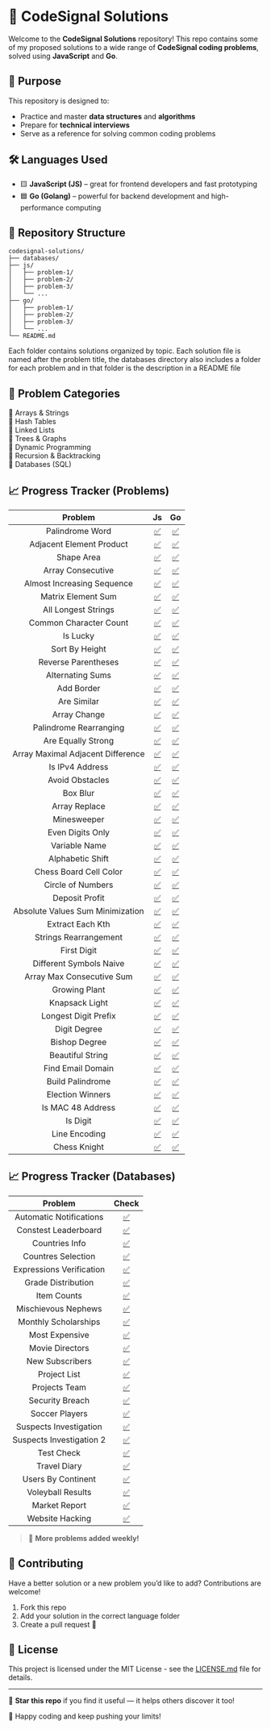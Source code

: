# 🧠 CodeSignal Solutions

Welcome to the **CodeSignal Solutions** repository! This repo contains some of my proposed solutions to a wide range of **CodeSignal coding problems**, solved using **JavaScript** and **Go**.

## 🚀 Purpose

This repository is designed to:
- Practice and master **data structures** and **algorithms**
- Prepare for **technical interviews**
- Serve as a reference for solving common coding problems

## 🛠️ Languages Used

- 🟨 **JavaScript (JS)** – great for frontend developers and fast prototyping
- 🟦 **Go (Golang)** – powerful for backend development and high-performance computing

## 📂 Repository Structure

```
codesignal-solutions/
├── databases/
├── js/
│   ├── problem-1/
│   ├── problem-2/
│   ├── problem-3/
│   └── ...
├── go/
│   ├── problem-1/
│   ├── problem-2/
│   ├── problem-3/
│   └── ...
└── README.md
```

Each folder contains solutions organized by topic. Each solution file is named after the problem title, the databases directory also includes a folder for each problem and in that folder is the description in a README file
<!-- and includes:
- ✅ Problem description
- ✅ Time and space complexity
- ✅ Clear and concise code
- ✅ Comments explaining the logic -->

## 🧩 Problem Categories

🔹 Arrays & Strings  
🔹 Hash Tables  
🔹 Linked Lists  
🔹 Trees & Graphs  
🔹 Dynamic Programming  
🔹 Recursion & Backtracking  
🔹 Databases (SQL)


## 📈 Progress Tracker (Problems)


|             **Problem**             |                 **Js**                 |                               **Go**                               |
|:-----------------------------------:|:--------------------------------------:|:------------------------------------------------------------------:|
|           Palindrome Word           |       [✅](js/palindrome-word.js)       |             [✅](go/palindrome-word/palindrome-word.go)             |
|       Adjacent Element Product      |   [✅](js/adjacent-element-product.js)  |    [✅](go/adjacent-element-product/adjacent-element-product.go)    |
|              Shape Area             |          [✅](js/shape-area.js)         |                  [✅](go/shape-area/shape-area.go)                  |
|          Array Consecutive          |      [✅](js/array-consecutive.js)      |           [✅](go/array-consecutive/array-consecutive.go)           |
|      Almost Increasing Sequence     |  [✅](js/almost-increasing-sequence.js) |  [✅](go/almost-increasing-sequence/almost-increasing-sequence.go)  |
|          Matrix Element Sum         |      [✅](js/matrix-element-sum.js)     |          [✅](go/matrix-element-sum/matrix-element-sum.go)          |
|         All Longest Strings         |     [✅](js/all-longest-strings.js)     |         [✅](go/all-longest-strings/all-longest-strings.go)         |
|        Common Character Count       |    [✅](js/common-character-count.js)   |      [✅](go/common-character-count/common-character-count.go)      |
|               Is Lucky              |           [✅](js/is-lucky.js)          |                    [✅](go/is-lucky/is-lucky.go)                    |
|            Sort By Height           |        [✅](js/sort-by-height.js)       |              [✅](go/sort-by-height/sort-by-height.go)              |
|         Reverse Parentheses         |     [✅](js/reverse-parentheses.js)     |         [✅](go/reverse-parentheses/reverse-parentheses.go)         |
|           Alternating Sums          |       [✅](js/alternating-sums.js)      |            [✅](go/alternating-sums/alternating-sums.go)            |
|              Add Border             |          [✅](js/addBorder.js)          |                   [✅](go/addBorder/addBorder.go)                   |
|             Are Similar             |         [✅](js/are-similar.js)         |                 [✅](go/are-similar/are-similar.go)                 |
|             Array Change            |         [✅](js/array-change.js)        |                [✅](go/array-change/array-change.go)                |
|        Palindrome Rearranging       |    [✅](js/palindrome-rearranging.js)   |      [✅](go/palindrome-rearranging/palindrome-rearranging.go)      |
|          Are Equally Strong         |      [✅](js/are-equally-strong.js)     |          [✅](go/are-equally-strong/are-equally-strong.go)          |
| Array Maximal Adjacent   Difference | [✅](js/array-maximal-adjacent-diff.js) | [✅](go/array-maximal-adjacent-diff/array-maximal-adjacent-diff.go) |
|           Is IPv4 Address           |       [✅](js/is-IPv4-address.js)       |             [✅](go/is-IPv4-address/is-IPv4-address.go)             |
|           Avoid Obstacles           |       [✅](js/avoid-obstacles.js)       |             [✅](go/avoid-obstacles/avoid-obstacles.go)             |
|               Box Blur              |           [✅](js/box-blur.js)          |                    [✅](go/box-blur/box-blur.go)                    |
|            Array Replace            |        [✅](js/array-replace.js)        |               [✅](go/array-replace/array-replace.go)               |
|             Minesweeper             |         [✅](js/minesweeper.js)         |                 [✅](go/minesweeper/minesweeper.go)                 |
|           Even Digits Only          |       [✅](js/even-digits-only.js)      |            [✅](go/even-digits-only/even-digits-only.go)            |
|            Variable Name            |        [✅](js/variable-name.js)        |               [✅](go/variable-name/variable-name.go)               |
|           Alphabetic Shift          |       [✅](js/alphabetic-shift.js)      |            [✅](go/alphabetic-shift/alphabetic-shift.go)            |
|        Chess Board Cell Color       |    [✅](js/chess-board-cell-color.js)   |      [✅](go/chess-board-cell-color/chess-board-cell-color.go)      |
|          Circle of Numbers          |      [✅](js/circle-of-numbers.js)      |           [✅](go/circle-of-numbers/circle-of-numbers.go)           |
|            Deposit Profit           |        [✅](js/deposit-profit.js)       |              [✅](go/deposit-profit/deposit-profit.go)              |
|  Absolute Values Sum   Minimization |       [✅](js/abs-val-sum-min.js)       |             [✅](go/abs-val-sum-min/abs-val-sum-min.go)             |
|           Extract Each Kth          |       [✅](js/extract-each-kth.js)      |            [✅](go/extract-each-kth/extract-each-kth.go)            |
|        Strings Rearrangement        |    [✅](js/strings-rearrangement.js)    |       [✅](go/strings-rearrangement/strings-rearrangement.go)       |
|             First Digit             |         [✅](js/first-digit.js)         |                 [✅](go/first-digit/first-digit.go)                 |
|       Different Symbols Naive       |      [✅](js/diff-symblos-naive.js)     |          [✅](go/diff-symblos-naive/diff-symblos-naive.go)          |
|      Array Max Consecutive Sum      |      [✅](js/array-max-cons-sum.js)     |          [✅](go/array-max-cons-sum/array-max-cons-sum.go)          |
|            Growing Plant            |        [✅](js/growing-plant.js)        |               [✅](go/growing-plant/growing-plant.go)               |
|            Knapsack Light           |        [✅](js/knapsack-light.js)       |              [✅](go/knapsack-light/knapsack-light.go)              |
|         Longest Digit Prefix        |     [✅](js/longest-digit-prefix.js)    |        [✅](go/longest-digit-prefix/longest-digit-prefix.go)        |
|             Digit Degree            |         [✅](js/digit-degree.js)        |                [✅](go/digit-degree/digit-degree.go)                |
|            Bishop Degree            |        [✅](js/bishop-degree.js)        |               [✅](go/bishop-degree/bishop-degree.go)               |
|           Beautiful String          |       [✅](js/beautiful-string.js)      |            [✅](go/beautiful-string/beautiful-string.go)            |
|          Find Email Domain          |      [✅](js/find-email-domain.js)      |           [✅](go/find-email-domain/find-email-domain.go)           |
|          Build Palindrome           |      [✅](js/build-palindrome.js)       |           [✅](go/build-palindrome/build-palindrome.go)             |
|          Election Winners           |      [✅](js/election-winners.js)       |           [✅](go/election-winners/election-winners.go)             |
|          Is MAC 48 Address          |      [✅](js/is-mac-48-address.js)      |           [✅](go/is-mac-48-address/is-mac-48-address.go)           |
|          Is Digit                   |      [✅](js/is-digit.js)               |           [✅](go/is-digit/is-digit.go)                             |
|          Line Encoding              |      [✅](js/line-encoding.js)          |           [✅](go/line-encoding/line-encoding.go)                   |
|          Chess Knight               |      [✅](js/chess-knight.js)           |           [✅](go/chess-knight/chess-knight.go)                       |
 

## 📈 Progress Tracker (Databases)

|        **Problem**        |                                 **Check**                                 |
|:-------------------------:|:-------------------------------------------------------------------------:|
| Automatic   Notifications |     [✅](databases/automatic-notifications/automatic-notifications.sql)    |
|    Constest Leaderboard   |        [✅](databases/constest-leaderboard/constest-leaderboard.sql)       |
|       Countries Info      |              [✅](databases/countries-info/countries-info.sql)             |
|     Countres Selection    |          [✅](databases/countres-selection/countres-selection.sql)         |
|  Expressions Verification |    [✅](databases/expressions-verification/expressions-verification.sql)   |
|     Grade Distribution    |          [✅](databases/grade-distribution/grade-distribution.sql)         |
|        Item Counts        |                 [✅](databases/item-counts/item-counts.sql)                |
|    Mischievous Nephews    |         [✅](databases/mischievous-nephews/mischievous-nephews.sql)        |
|    Monthly Scholarships   |        [✅](databases/monthly-scholarships/monthly-scholarships.sql)       |
|       Most Expensive      |              [✅](databases/most-expensive/most-expensive.sql)             |
|      Movie Directors      |             [✅](databases/movie-directors/movie-directors.sql)            |
|      New Subscribers      |             [✅](databases/new-subscribers/new-subscribers.sql)            |
|        Project List       |                [✅](databases/project-list/project-list.sql)               |
|       Projects Team       |               [✅](databases/projects-team/projects-team.sql)              |
|      Security Breach      |             [✅](databases/security-breach/security-breach.sql)            |
|       Soccer Players      |              [✅](databases/soccer-players/soccer-players.sql)             |
|   Suspects Investigation  |      [✅](databases/suspects-investigation/suspects-investigation.sql)     |
|  Suspects Investigation 2 |    [✅](databases/suspects-investigation-2/suspects-investigation-2.sql)   |
|         Test Check        |                  [✅](databases/test-check/test-check.sql)                 |
|        Travel Diary       |                [✅](databases/travel-diary/travel-diary.sql)               |
|     Users By Continent    |          [✅](databases/users-by-continent/users-by-continent.sql)         |
|     Voleyball Results     |           [✅](databases/voleyball-results/voleyball-results.sql)          |
|     Market Report         |           [✅](databases/market-report/market-report.sql)                  |
|     Website Hacking       |           [✅](databases/website-hacking/website-hacking.sql)              |


> 🧠 **More problems added weekly!**

## 🤝 Contributing

Have a better solution or a new problem you’d like to add? Contributions are welcome!

1. Fork this repo
2. Add your solution in the correct language folder
3. Create a pull request 🚀

## 📄 License

This project is licensed under the MIT License - see the [LICENSE.md](LICENSE.md) file for details.

---

🌟 **Star this repo** if you find it useful — it helps others discover it too!

💬 Happy coding and keep pushing your limits!
